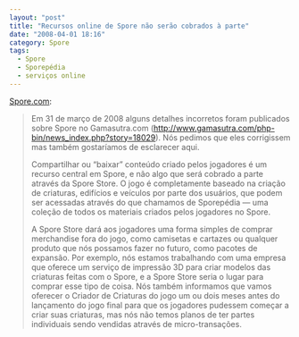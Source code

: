 ```yaml
---
layout: "post"
title: "Recursos online de Spore não serão cobrados à parte"
date: "2008-04-01 18:16"
category: Spore
tags:
  - Spore
  - Sporepédia
  - serviços online
---
```


[Spore.com](http://www.spore.com/faq.php):

> Em 31 de março de 2008 alguns detalhes incorretos foram publicados sobre Spore no Gamasutra.com (<http://www.gamasutra.com/php-bin/news_index.php?story=18029>). Nós pedimos que eles corrigissem mas também gostaríamos de esclarecer aqui.
>
> Compartilhar ou “baixar” conteúdo criado pelos jogadores é um recurso central em Spore, e não algo que será cobrado a parte através da Spore Store. O jogo é completamente baseado na criação de criaturas, edifícios e veículos por parte dos usuários, que podem ser acessadas através do que chamamos de Sporepédia — uma coleção de todos os materiais criados pelos jogadores no Spore.
>
> A Spore Store dará aos jogadores uma forma simples de comprar merchandise fora do jogo, como camisetas e cartazes ou qualquer produto que nós possamos fazer no futuro, como pacotes de expansão. Por exemplo, nós estamos trabalhando com uma empresa que oferece um serviço de impressão 3D para criar modelos das criaturas feitas com o Spore, e a Spore Store seria o lugar para comprar esse tipo de coisa. Nós também informamos que vamos oferecer o Criador de Criaturas do jogo um ou dois meses antes do lançamento do jogo final para que os jogadores pudessem começar a criar suas criaturas, mas nós não temos planos de ter partes individuais sendo vendidas através de micro-transações.
